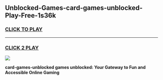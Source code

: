 
## Unblocked-Games-card-games-unblocked-Play-Free-1s36k
<h3>
<a href="https://premium76.site?title=card-games-unblocked&ref=24M">CLICK TO PLAY</a></h3>
<hr>

<h3>
<a href="https://premium76.site?title=card-games-unblocked&ref=24M">CLICK 2 PLAY</a>
  
</h3>

<a href="https://premium76.site?title=card-games-unblocked&ref=24M"><img src="https://clearcache.store/games.png"></a>


**card-games-unblocked games unblocked: Your Gateway to Fun and Accessible Online Gaming**
